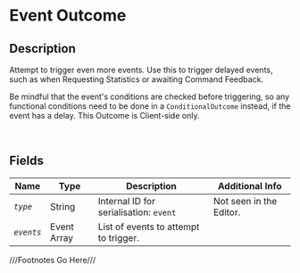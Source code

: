 Event Outcome
============= 

## Description

Attempt to trigger even more events. Use this to trigger delayed events, such as when Requesting Statistics or awaiting Command Feedback. 

Be mindful that the event's conditions are checked before triggering, so any functional conditions need to be done in a `ConditionalOutcome` instead, if the event has a delay. This Outcome is Client-side only.

<br />

## Fields

| Name     | Type   | Description | Additional Info |
| -------- | ------ | ----------- | --------------- |
| *`type`* | String |      Internal ID for serialisation: `event`       |         Not seen in the Editor.        |
| *`events`* | Event Array |      List of events to attempt to trigger.       |                 |

///Footnotes Go Here///

[^-1]: Fields in *italics* are required for the Object to be valid.  
